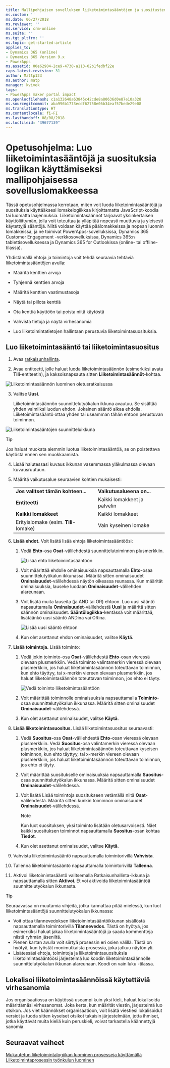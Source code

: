 ```yaml
---
title: Mallipohjaisen sovelluksen liiketoimintasääntöjen ja suositusten luominen | MicrosoftDocs
ms.custom: ''
ms.date: 06/27/2018
ms.reviewer: ''
ms.service: crm-online
ms.suite: ''
ms.tgt_pltfrm: ''
ms.topic: get-started-article
applies_to:
- Dynamics 365 (online)
- Dynamics 365 Version 9.x
- PowerApps
ms.assetid: 00e62904-2ce9-4730-a113-02b1fedbf22e
caps.latest.revision: 31
author: Mattp123
ms.author: matp
manager: kvivek
tags:
- PowerApps maker portal impact
ms.openlocfilehash: c1a132648a63845c42cde8a80636d0e87e10a328
ms.sourcegitcommit: aba996b1773ecdf62758e06b34eaf57bede29e08
ms.translationtype: HT
ms.contentlocale: fi-FI
ms.lasthandoff: 08/08/2018
ms.locfileid: "39677139"
---
```

# <a name="tutorial-create-business-rules-and-recommendations-to-apply-logic-in-a-model-driven-app-form"></a>Opetusohjelma: Luo liiketoimintasääntöjä ja suosituksia logiikan käyttämiseksi mallipohjaisessa sovelluslomakkeessa

Tässä opetusohjelmassa kerrotaan, miten voit luoda liiketoimintasääntöjä ja suosituksia käyttääksesi lomakelogiikkaa kirjoittamatta JavaScript-koodia tai luomatta laajennuksia.  Liiketoimintasäännöt tarjoavat yksinkertaisen käyttöliittymän, jolla voit toteuttaa ja ylläpitää nopeasti muuttuvia ja yleisesti käytettyjä sääntöjä. Niitä voidaan käyttää päälomakkeissa ja nopean luonnin lomakkeissa, ja ne toimivat PowerApps-sovelluksissa, Dynamics 365 Customer Engagement -verkkosovelluksissa, Dynamics 365:n tablettisovelluksessa ja Dynamics 365 for Outlookissa (online- tai offline-tilassa).  
  
 Yhdistämällä ehtoja ja toimintoja voit tehdä seuraavia tehtäviä liiketoimintasääntöjen avulla:  
  
-   Määritä kenttien arvoja  
  
-   Tyhjennä kenttien arvoja  
  
-   Määritä kenttien vaatimustasoja  
  
-   Näytä tai piilota kenttiä  
  
-   Ota kenttiä käyttöön tai poista niitä käytöstä  
  
-   Vahvista tietoja ja näytä virhesanomia  
  
-   Luo liiketoimintatietojen hallintaan perustuvia liiketoimintasuosituksia.  
  
## <a name="create-a-business-rule-or-business-recommendation"></a>Luo liiketoimintasääntö tai liiketoimintasuositus
  
1. Avaa [ratkaisunhallinta](advanced-navigation.md#solution-explorer).  
  
2.  Avaa entiteetti, jolle haluat luoda liiketoimintasäännön (esimerkiksi avata **Tili**-entiteetin), ja kaksoisnapsauta sitten **Liiketoimintasäännöt**-kohtaa.  
  
 ![Liiketoimintasäännön luominen oletusratkaisussa](media/create-business-rule-the-default-solution.png "Liiketoimintasäännön luominen oletusratkaisussa")  
  
3.  Valitse **Uusi**.  
  
     Liiketoimintasäännön suunnittelutyökalun ikkuna avautuu. Se sisältää yhden valmiiksi luodun ehdon. Jokainen sääntö alkaa ehdolla. Liiketoimintasääntö ottaa yhden tai useamman tähän ehtoon perustuvan toiminnon.  
  
 ![Liiketoimintasääntöjen suunnitteluikkuna](media/business-rules-design-window.png "Liiketoimintasääntöjen suunnitteluikkuna")  
  
   > [!TIP]
> Jos haluat muokata aiemmin luotua liiketoimintasääntöä, se on poistettava käytöstä ennen sen muokkaamista.

4.  Lisää halutessasi kuvaus ikkunan vasemmassa yläkulmassa olevaan kuvausruutuun.  
  
5.  Määritä vaikutusalue seuraavien kohtien mukaisesti:  
  
    |||  
    |-|-|  
    |**Jos valitset tämän kohteen...**|**Vaikutusalueena on...**|  
    |**Entiteetti**|Kaikki lomakkeet ja palvelin|  
    |**Kaikki lomakkeet**|Kaikki lomakkeet|  
    |Erityislomake (esim. **Tili**-lomake)|Vain kyseinen lomake|  
  
6. **Lisää ehdot.** Voit lisätä lisää ehtoja liiketoimintasääntöösi:  
  
    1.  Vedä **Ehto**-osa **Osat**-välilehdestä suunnittelutoiminnon plusmerkkiin.  
  
        ![Lisää ehto liiketoimintasääntöön](media/add-condition-business-rule.png "Lisää ehto liiketoimintasääntöön")  
  
    2.  Voit määrittää ehdolle ominaisuuksia napsauttamalla **Ehto**-osaa suunnittelutyökalun ikkunassa. Määritä sitten ominaisuudet **Ominaisuudet**-välilehdessä näytön oikeassa reunassa. Kun määrität ominaisuuksia, lauseke luodaan **Ominaisuudet**-välilehden alareunaan.  
  
    3.  Voit lisätä muita lauseita (ja AND tai OR) ehtoon. Luo uusi sääntö napsauttamalla **Ominaisuudet**-välilehdestä **Uusi** ja määritä sitten säännön ominaisuudet. **Sääntölogiikka**-kentässä voit määrittää, lisätäänkö uusi sääntö ANDina vai ORina.  
  
        ![Lisää uusi sääntö ehtoon](media/add-new-rule-condition.png "Lisää uusi sääntö ehtoon")  
  
    4.  Kun olet asettanut ehdon ominaisuudet, valitse **Käytä**.  
  
7. **Lisää toimintoja.** Lisää toiminto:  
  
    1.  Vedä jokin toiminto-osa **Osat**-välilehdestä **Ehto**-osan vieressä olevaan plusmerkkiin. Vedä toiminto valintamerkin vieressä olevaan plusmerkkiin, jos haluat liiketoimintasäännön toteuttavan toiminnon, kun ehto täyttyy, tai x-merkin viereen olevaan plusmerkkiin, jos haluat liiketoimintasäännön toteuttavan toiminnon, jos ehto ei täyty.  
  
        ![Vedä toiminto liiketoimintasääntöön](media/drag-an-action-business-rule.png "Vedä toiminto liiketoimintasääntöön")  
  
    2.  Voit määrittää toiminnolle ominaisuuksia napsauttamalla **Toiminto**-osaa suunnittelutyökalun ikkunassa. Määritä sitten ominaisuudet **Ominaisuudet**-välilehdessä.  
  
    3.  Kun olet asettanut ominaisuudet, valitse **Käytä**.  
  
8. **Lisää liiketoimintasuositus.** Lisää liiketoimintasuositus seuraavasti:  
  
    1.  Vedä **Suositus**-osa **Osat**-välilehdestä **Ehto**-osan vieressä olevaan plusmerkkiin. Vedä **Suositus**-osa valintamerkin vieressä olevaan plusmerkkiin, jos haluat liiketoimintasäännön toteuttavan kyseisen toiminnon, kun ehto täyttyy, tai x-merkin viereen olevaan plusmerkkiin, jos haluat liiketoimintasäännön toteuttavan toiminnon, jos ehto ei täyty.  
  
    2.  Voit määrittää suositukselle ominaisuuksia napsauttamalla **Suositus**-osaa suunnittelutyökalun ikkunassa. Määritä sitten ominaisuudet **Ominaisuudet**-välilehdessä.  
  
    3.  Voit lisätä Lisää toimintoja suositukseen vetämällä niitä **Osat**-välilehdestä. Määritä sitten kunkin toiminnon ominaisuudet **Ominaisuudet**-välilehdessä.  
  
        > [!NOTE]
        >  Kun luot suosituksen, yksi toiminto lisätään oletusarvoisesti. Näet kaikki suosituksen toiminnot napsauttamalla **Suositus**-osan kohtaa **Tiedot**.  
  
    4.  Kun olet asettanut ominaisuudet, valitse **Käytä**.  
  
9. Vahvista liiketoimintasääntö napsauttamalla toimintorivillä **Vahvista**.  
  
10. Tallenna liiketoimintasääntö napsauttamalla toimintorivillä **Tallenna**.  
  
11. Aktivoi liiketoimintasääntö valitsemalla Ratkaisunhallinta-ikkuna ja napsauttamalla sitten **Aktivoi**. Et voi aktivoida liiketoimintasääntöä suunnittelutyökalun ikkunasta.  
  
> [!TIP]
>  Seuraavassa on muutamia vihjeitä, jotka kannattaa pitää mielessä, kun luot liiketoimintasääntöjä suunnittelutyökalun ikkunassa:  
>   
> - Voit ottaa tilannevedoksen liiketoimintasääntöikkunan sisällöstä napsauttamalla toimintorivillä **Tilannevedos**. Tästä on hyötyä, jos esimerkiksi haluat jakaa liiketoimintasääntöjä ja saada kommentteja niistä ryhmän jäseniltä.  
> - Pienen kartan avulla voit siirtyä prosessin eri osien välillä. Tästä on hyötyä, kun työstät monimutkaista prosessia, joka jatkuu näytön yli.  
> - Lisätessäsi ehtoja, toimintoja ja liiketoimintasuosituksia liiketoimintasääntöösi järjestelmä luo koodin liiketoimintasäännölle suunnittelutyökalun ikkunan alareunaan. Koodi on vain luku -tilassa.  
  
<a name="BKMK_LocalizingErrorMessages"></a>   
## <a name="localize-error-messages-used-in-business-rules"></a>Lokalisoi liiketoimintasäännöissä käytettäviä virhesanomia  
 Jos organisaatiossa on käytössä useampi kuin yksi kieli, haluat lokalisoida määrittämäsi virhesanomat. Joka kerta, kun määrität viestin, järjestelmä luo otsikon. Jos viet käännökset organisaatioon, voit lisätä viestiesi lokalisoidut versiot ja tuoda sitten kyseiset otsikot takaisin järjestelmään, jotta ihmiset, jotka käyttävät muita kieliä kuin peruskieli, voivat tarkastella käännettyjä sanomia.  
  
## <a name="next-steps"></a>Seuraavat vaiheet  
 [Mukautetun liiketoimintalogiikan luominen prosesseja käyttämällä](guide-staff-through-common-tasks-processes.md)   
 [Liiketoimintaprosessin työnkulun luominen](/flow/create-business-process-flow)   

